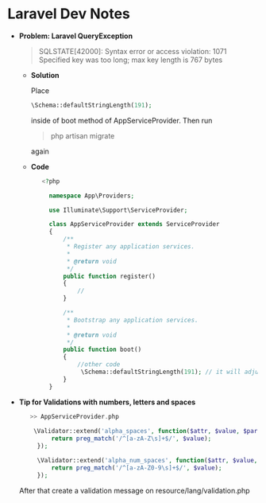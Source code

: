 # Laravel Dev Notes 

  * **Problem: Laravel QueryException**
      > SQLSTATE[42000]: Syntax error or access violation: 1071 Specified key was too long; max key length is 767 bytes
      
       - **Solution**
         
         Place 
         ```php  
         \Schema::defaultStringLength(191); 
         ``` 
         inside of boot method of AppServiceProvider.
         Then run 
         
         > php artisan migrate 
         
         again
         
       - **Code**
         ```php
            <?php

              namespace App\Providers;

              use Illuminate\Support\ServiceProvider;

              class AppServiceProvider extends ServiceProvider
              {
                  /**
                   * Register any application services.
                   *
                   * @return void
                   */
                  public function register()
                  {
                      //
                  }

                  /**
                   * Bootstrap any application services.
                   *
                   * @return void
                   */
                  public function boot()
                  {
                      //other code
                       \Schema::defaultStringLength(191); // it will adjust the default string length whenever we use the Schema Facade
                  }
              }

         ```

 * **Tip for Validations with numbers, letters and spaces**
   
   ```php
      >> AppServiceProvider.php
      
       \Validator::extend('alpha_spaces', function($attr, $value, $parameters, $validator) {
            return preg_match('/^[a-zA-Z\s]+$/', $value);
        });

        \Validator::extend('alpha_num_spaces', function($attr, $value, $parameters, $validator) {
            return preg_match('/^[a-zA-Z0-9\s]+$/', $value);
        });
   ```
   After that create a validation message on resource/lang/validation.php
   
